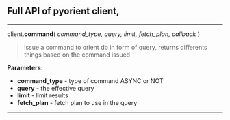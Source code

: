 ## Full API of pyorient client,

---

client.**command**( *command_type, query, limit, fetch_plan, callback* )

> issue a command to orient db in form of query, returns differents things based on the command issued

**Parameters**:

- **command_type** - type of command ASYNC or NOT
- **query** - the effective query
- **limit**	- limit results
- **fetch_plan** - fetch plan to use in the query

---
